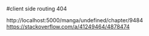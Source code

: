 #client side routing 404

http://localhost:5000/manga/undefined/chapter/9484
https://stackoverflow.com/a/41249464/4878474
